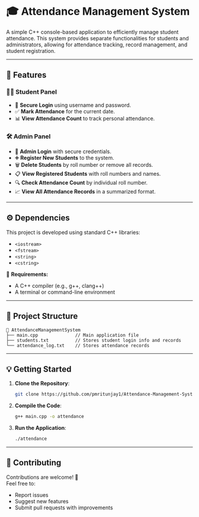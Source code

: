 # 🎓 Attendance Management System

A simple C++ console-based application to efficiently manage student attendance. This system provides separate functionalities for students and administrators, allowing for attendance tracking, record management, and student registration.

---

## 🚀 Features

### 👨‍🎓 Student Panel
- 🔐 **Secure Login** using username and password.
- ✅ **Mark Attendance** for the current date.
- 📊 **View Attendance Count** to track personal attendance.

### 🛠️ Admin Panel
- 🔐 **Admin Login** with secure credentials.
- ➕ **Register New Students** to the system.
- 🗑️ **Delete Students** by roll number or remove all records.
- 📋 **View Registered Students** with roll numbers and names.
- 🔍 **Check Attendance Count** by individual roll number.
- 📈 **View All Attendance Records** in a summarized format.

---

## ⚙️ Dependencies

This project is developed using standard C++ libraries:
- `<iostream>`
- `<fstream>`
- `<string>`
- `<cstring>`

🔧 **Requirements:**
- A C++ compiler (e.g., g++, clang++)
- A terminal or command-line environment

---

## 📂 Project Structure

```
📁 AttendanceManagementSystem
├── main.cpp              // Main application file
├── students.txt          // Stores student login info and records
└── attendance_log.txt    // Stores attendance records
```

---

## 💡 Getting Started

1. **Clone the Repository**:
   ```bash
   git clone https://github.com/pmritunjay1/Attendance-Management-System.git
   ```

2. **Compile the Code**:
   ```bash
   g++ main.cpp -o attendance
   ```

3. **Run the Application**:
   ```bash
   ./attendance
   ```

---

## 🤝 Contributing

Contributions are welcome! 🚀  
Feel free to:
- Report issues
- Suggest new features
- Submit pull requests with improvements
